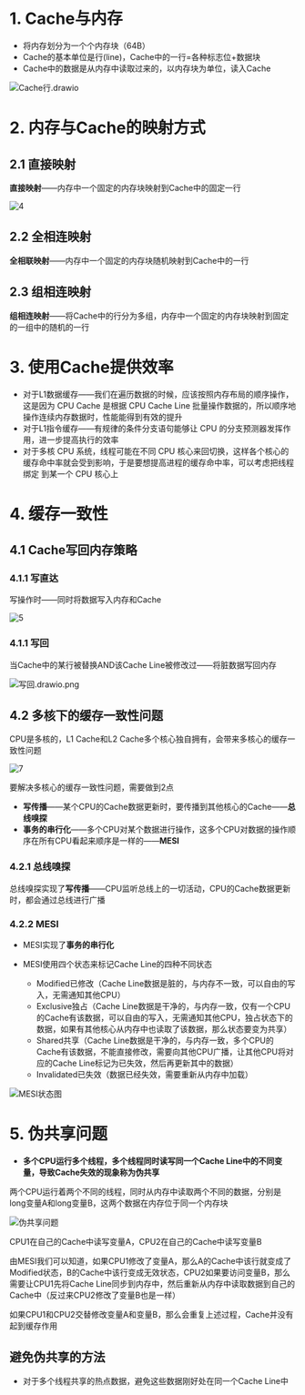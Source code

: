 # 1. Cache与内存

* 将内存划分为一个个内存块（64B）
* Cache的基本单位是行(line)，Cache中的一行=各种标志位+数据块
* Cache中的数据是从内存中读取过来的，以内存块为单位，读入Cache

![Cache行.drawio](../p/Cache行.drawio.png)

# 2. 内存与Cache的映射方式

## 2.1 直接映射

**直接映射**——内存中一个固定的内存块映射到Cache中的固定一行

![4](../p/4.png)

## 2.2 全相连映射

**全相联映射**——内存中一个固定的内存块随机映射到Cache中的一行

## 2.3 组相连映射

**组相连映射**——将Cache中的行分为多组，内存中一个固定的内存块映射到固定的一组中的随机的一行

# 3. 使用Cache提供效率

* 对于L1数据缓存——我们在遍历数据的时候，应该按照内存布局的顺序操作，这是因为 CPU Cache 是根据 CPU Cache Line 批量操作数据的，所以顺序地操作连续内存数据时，性能能得到有效的提升
* 对于L1指令缓存——有规律的条件分⽀语句能够让 CPU 的分⽀预测器发挥作⽤，进⼀步提⾼执⾏的效率
* 对于多核 CPU 系统，线程可能在不同 CPU 核⼼来回切换，这样各个核⼼的缓存命中率就会受到影响，于是要想提⾼进程的缓存命中率，可以考虑把线程绑定 到某⼀个 CPU 核心上

# 4. 缓存一致性

## 4.1 Cache写回内存策略

### 4.1.1 写直达

写操作时——同时将数据写入内存和Cache

![5](../p/5.png)

### 4.1.1 写回

当Cache中的某行被替换AND该Cache Line被修改过——将脏数据写回内存

![写回.drawio.png](../p/写回.drawio.png)

## 4.2 多核下的缓存一致性问题

CPU是多核的，L1 Cache和L2 Cache多个核心独自拥有，会带来多核心的缓存一致性问题

![7](../p/7.png)

要解决多核心的缓存一致性问题，需要做到2点

* **写传播**——某个CPU的Cache数据更新时，要传播到其他核心的Cache——**总线嗅探**
* **事务的串行化**——多个CPU对某个数据进行操作，这多个CPU对数据的操作顺序在所有CPU看起来顺序是一样的——**MESI**

### 4.2.1 总线嗅探

总线嗅探实现了**写传播**——CPU监听总线上的一切活动，CPU的Cache数据更新时，都会通过总线进行广播

### 4.2.2 MESI

* MESI实现了**事务的串行化**

* MESI使用四个状态来标记Cache Line的四种不同状态
  
  * Modified已修改（Cache Line数据是脏的，与内存不一致，可以自由的写入，无需通知其他CPU）
  * Exclusive独占（Cache Line数据是干净的，与内存一致，仅有一个CPU的Cache有该数据，可以自由的写入，无需通知其他CPU，独占状态下的数据，如果有其他核心从内存中也读取了该数据，那么状态要变为共享）
  * Shared共享（Cache Line数据是干净的，与内存一致，多个CPU的Cache有该数据，不能直接修改，需要向其他CPU广播，让其他CPU将对应的Cache Line标记为已失效，然后再更新其中的数据）
  * Invalidated已失效（数据已经失效，需要重新从内存中加载）

![MESI状态图](../p/MESI状态图.png)

# 5. 伪共享问题

* **多个CPU运行多个线程，多个线程同时读写同一个Cache Line中的不同变量，导致Cache失效的现象称为伪共享**

两个CPU运行着两个不同的线程，同时从内存中读取两个不同的数据，分别是long变量A和long变量B，这两个数据在内存位于同一个内存块

![伪共享问题](../p/伪共享问题.png)

CPU1在自己的Cache中读写变量A，CPU2在自己的Cache中读写变量B

由MESI我们可以知道，如果CPU1修改了变量A，那么A的Cache中该行就变成了Modified状态，B的Cache中该行变成无效状态，CPU2如果要访问变量B，那么需要让CPU1先将Cache Line同步到内存中，然后重新从内存中读取数据到自己的Cache中（反过来CPU2修改了变量B也是一样）

如果CPU1和CPU2交替修改变量A和变量B，那么会重复上述过程，Cache并没有起到缓存作用

## 避免伪共享的方法

* 对于多个线程共享的热点数据，避免这些数据刚好处在同一个Cache Line中

